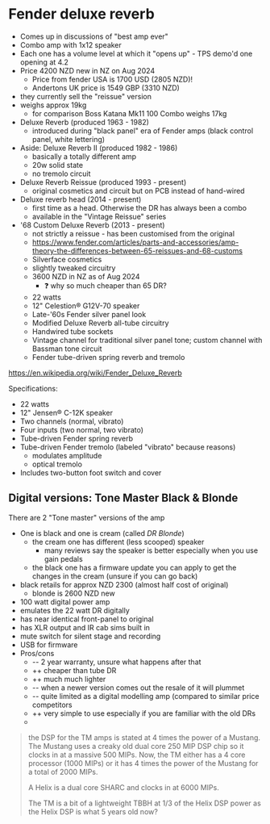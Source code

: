 # Fender deluxe reverb

- Comes up in discussions of "best amp ever"
- Combo amp with 1x12 speaker
- Each one has a volume level at which it "opens up" - TPS demo'd one opening at
  4.2
- Price 4200 NZD new in NZ on Aug 2024
    - Price from fender USA is 1700 USD (2805 NZD)!
    - Andertons UK price is 1549 GBP (3310 NZD)
- they currently sell the "reissue" version
- weighs approx 19kg
    - for comparison Boss Katana Mk11 100 Combo weighs 17kg
- Deluxe Reverb (produced 1963 - 1982)
    - introduced during "black panel" era of Fender amps (black control panel,
      white lettering)
- Aside: Deluxe Reverb II (produced 1982 - 1986)
    - basically a totally different amp
    - 20w solid state
    - no tremolo circuit
- Deluxe Reverb Reissue (produced 1993 - present)
    - original cosmetics and circuit but on PCB instead of hand-wired
- Deluxe reverb head (2014 - present)
    - first time as a head. Otherwise the DR has always been a combo
    - available in the "Vintage Reissue" series
- '68 Custom Deluxe Reverb (2013 - present)
    - not strictly a reissue - has been customised from the original
    - https://www.fender.com/articles/parts-and-accessories/amp-theory-the-differences-between-65-reissues-and-68-customs
    - Silverface cosmetics
    - slightly tweaked circuitry
    - 3600 NZD in NZ as of Aug 2024
        - :question: why so much cheaper than 65 DR?
    - 22 watts
    - 12" Celestion® G12V-70 speaker
    - Late-'60s Fender silver panel look
    - Modified Deluxe Reverb all-tube circuitry
    - Handwired tube sockets
    - Vintage channel for traditional silver panel tone; custom channel with
      Bassman tone circuit
    - Fender tube-driven spring reverb and tremolo

https://en.wikipedia.org/wiki/Fender_Deluxe_Reverb

Specifications:

- 22 watts
- 12" Jensen® C-12K speaker
- Two channels (normal, vibrato)
- Four inputs (two normal, two vibrato)
- Tube-driven Fender spring reverb
- Tube-driven Fender tremolo (labeled "vibrato" because reasons)
    - modulates amplitude
    - optical tremolo
- Includes two-button foot switch and cover

## Digital versions: Tone Master Black & Blonde

There are 2 "Tone master" versions of the amp

- One is black and one is cream (called _DR Blonde_)
    - the cream one has different (less scooped) speaker
        - many reviews say the speaker is better especially when you use gain
          pedals
    - the black one has a firmware update you can apply to get the changes in
      the cream (unsure if you can go back)
- black retails for approx NZD 2300 (almost half cost of original)
    - blonde is 2600 NZD new
- 100 watt digital power amp
- emulates the 22 watt DR digitally
- has near identical front-panel to original
- has XLR output and IR cab sims built in
- mute switch for silent stage and recording
- USB for firmware
- Pros/cons
    - -- 2 year warranty, unsure what happens after that
    - ++ cheaper than tube DR
    - ++ much much lighter
    - -- when a newer version comes out the resale of it will plummet
    - -- quite limited as a digital modelling amp (compared to similar price
      competitors
    - ++ very simple to use especially if you are familiar with the old DRs
    -

> the DSP for the TM amps is stated at 4 times the power of a Mustang. The
> Mustang uses a creaky old dual core 250 MIP DSP chip so it clocks in at a
> massive 500 MIPs. Now, the TM either has a 4 core processor (1000 MIPs) or it
> has 4 times the power of the Mustang for a total of 2000 MIPs.
>
> A Helix is a dual core SHARC and clocks in at 6000 MIPs.
>
> The TM is a bit of a lightweight TBBH at 1/3 of the Helix DSP power as the
> Helix DSP is what 5 years old now?

